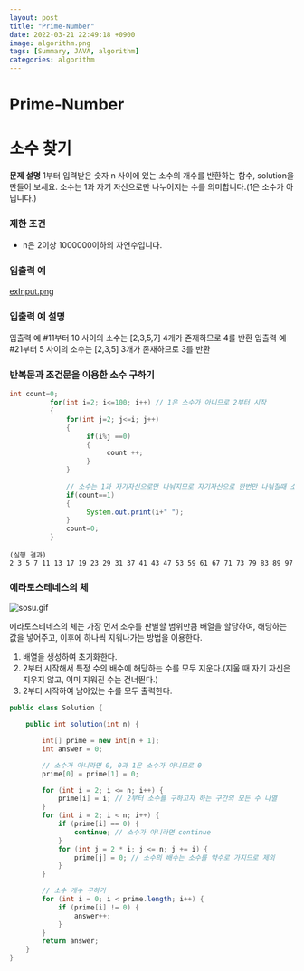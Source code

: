 ```yaml
---
layout: post
title: "Prime-Number"
date: 2022-03-21 22:49:18 +0900
image: algorithm.png
tags: [Summary, JAVA, algorithm]
categories: algorithm
---
```

# Prime-Number

# 소수 찾기
**문제 설명**
1부터 입력받은 숫자 n 사이에 있는 소수의 개수를 반환하는 함수, solution을 만들어 보세요.
소수는 1과 자기 자신으로만 나누어지는 수를 의미합니다.(1은 소수가 아닙니다.)

### 제한 조건
- n은 2이상 1000000이하의 자연수입니다.

### 입출력 예
[exInput.png](../_site/images/exInput.png)

### 입출력 예 설명
입출력 예 #11부터 10 사이의 소수는 [2,3,5,7] 4개가 존재하므로 4를 반환
입출력 예 #21부터 5 사이의 소수는 [2,3,5] 3개가 존재하므로 3를 반환

### 반복문과 조건문을 이용한 소수 구하기
```java
int count=0;
          for(int i=2; i<=100; i++) // 1은 소수가 아니므로 2부터 시작
          {
              for(int j=2; j<=i; j++)
              {
                   if(i%j ==0) 
                   {
                        count ++;
                   }    
              }
          
              // 소수는 1과 자기자신으로만 나눠지므로 자기자신으로 한번만 나눠질때 소수
              if(count==1)
              {
                   System.out.print(i+" ");
              }
              count=0;
          }

```

```
(실행 결과)
2 3 5 7 11 13 17 19 23 29 31 37 41 43 47 53 59 61 67 71 73 79 83 89 97
```

### 에라토스테네스의 체
![sosu.gif](../_site/images/sosu.gif)

에라토스테네스의 체는 가장 먼저 소수를 판별할 범위만큼 배열을 할당하여, 해당하는 값을 넣어주고, 이후에 하나씩 지워나가는 방법을 이용한다.
1. 배열을 생성하여 초기화한다.
2. 2부터 시작해서 특정 수의 배수에 해당하는 수를 모두 지운다.(지울 때 자기 자신은 지우지 않고, 이미 지워진 수는 건너뛴다.)
3. 2부터 시작하여 남아있는 수를 모두 출력한다.

```java
public class Solution {

    public int solution(int n) {

        int[] prime = new int[n + 1];
        int answer = 0;

        // 소수가 아니라면 0, 0과 1은 소수가 아니므로 0
        prime[0] = prime[1] = 0;

        for (int i = 2; i <= n; i++) {
            prime[i] = i; // 2부터 소수를 구하고자 하는 구간의 모든 수 나열
        }
        for (int i = 2; i < n; i++) {
            if (prime[i] == 0) {
                continue; // 소수가 아니라면 continue
            }
            for (int j = 2 * i; j <= n; j += i) {
                prime[j] = 0; // 소수의 배수는 소수를 약수로 가지므로 제외
            }
        }

        // 소수 개수 구하기
        for (int i = 0; i < prime.length; i++) {
            if (prime[i] != 0) {
                answer++;
            }
        }
        return answer;
    }
}
```